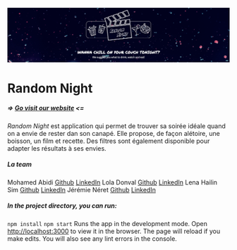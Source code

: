 ![random night](/public/header.png)
# Random Night
##### => [Go visit our website](https://random-night.netlify.app/) <=
*Random Night* est application qui permet de trouver sa soirée idéale quand on a envie de rester dan son canapé. Elle propose, de façon alétoire, une boisson, un film et recette. Des filtres sont également disponible pour adapter les résultats à ses envies.

##### La team
Mohamed Abidi [Github](https://github.com/mohamedabidi1105) [LinkedIn](https://www.linkedin.com/in/mohamedabidi-paris/)
Lola Donval [Github](https://github.com/Lola-D) [LinkedIn](https://www.linkedin.com/in/lola-donval)
Lena Hailin Sim [Github](https://github.com/lenasim) [LinkedIn](https://www.linkedin.com/in/lena-hailin-sim/)
Jérémie Néret [Github](https://github.com/jeremierenoir) [LinkedIn](https://www.linkedin.com/in/j%C3%A9r%C3%A9mie-renoir-667214142/)


##### In the project directory, you can run:
`npm install`
`npm start`
Runs the app in the development mode.
Open [http://localhost:3000](http://localhost:3000) to view it in the browser.
The page will reload if you make edits.
You will also see any lint errors in the console.
